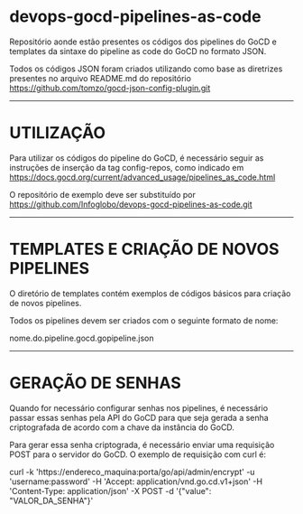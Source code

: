 # devops-gocd-pipelines-as-code
Repositório aonde estão presentes os códigos dos pipelines do GoCD e templates da sintaxe do pipeline as code do GoCD no formato JSON.

Todos os códigos JSON foram criados utilizando como base as diretrizes presentes no arquivo README.md do repositório https://github.com/tomzo/gocd-json-config-plugin.git

------------------------------------------------------------------------------------------------------------------------------------------
# UTILIZAÇÃO

Para utilizar os códigos do pipeline do GoCD, é necessário seguir as instruções de inserção da tag config-repos, como indicado em https://docs.gocd.org/current/advanced_usage/pipelines_as_code.html

O repositório de exemplo deve ser substituído por https://github.com/Infoglobo/devops-gocd-pipelines-as-code.git

------------------------------------------------------------------------------------------------------------------------------------------
# TEMPLATES E CRIAÇÃO DE NOVOS PIPELINES

O diretório de templates contém exemplos de códigos básicos para criação de novos pipelines.

Todos os pipelines devem ser criados com o seguinte formato de nome:

nome.do.pipeline.gocd.gopipeline.json

------------------------------------------------------------------------------------------------------------------------------------------
# GERAÇÃO DE SENHAS

Quando for necessário configurar senhas nos pipelines, é necessário passar essas senhas pela API do GoCD para que seja gerada a senha criptografada de acordo com a chave da instância do GoCD.

Para gerar essa senha criptograda, é necessário enviar uma requisição POST para o servidor do GoCD. O exemplo de requisição com curl é:

curl -k 'https://endereco_maquina:porta/go/api/admin/encrypt' -u 'username:password' -H 'Accept: application/vnd.go.cd.v1+json' -H 'Content-Type: application/json' -X POST -d '{"value": "VALOR_DA_SENHA"}'
